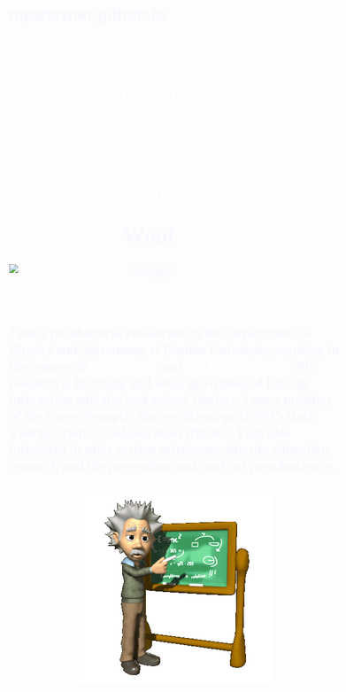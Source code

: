 # mpwiesner.github.io
<html>
<head>
<title>Matt Wiesner</title>
<link rel="shortcut icon" href="galaxy3.ico">

<BODY background="Galaxies.png" text="F8F8FF" link="00CCFF" vlink="800080" alink="FF0000" >
<center>

<html>
<head>
<style>
ul {
    float: left;
    width: 100%;
    font-size:120%;
    padding: 0;
    margin: 0;
    list-style-type: none;
}

a.one {
    float: center;
    width: 6em;
    text-decoration: none;
    color: white;
    background-color: gray;
    padding: 0.2em 0.6em;
    border-right: 1px solid white;
    border-right-style: inset;
}

a.two {
    float: center;
    text-decoration: underline;
    color: #FFFFCC;
}


h1{
font-size: 250%;
}

h2{background-color:black;
   font-size: 100%;
   width: 61em;
   height: 52em;
   border-right: 1px solid gray;
   border-left: 1px solid gray;
   border-right-style: inset;
  
}

h3{
font-size:120%;
width: 35em;
}


a.one:hover {
    color: black;
    background-color: white;
}

a.two:hover {
    color: red;
}


li {
    display: inline;
}
</style>
</head>

<h2>

<br>
<div style="margin:0 auto; text-align:center;">
<ul>
<li><a class="one" href="http://www.ben.edu">About</a></li>
<li><a class="one" href="https://mpwiesner.github.io/~mwiesner/code.html">Code</a></li>
<li><a class="one" href="https://mpwiesner.github.io/~mwiesner/contact.html">Contact</a></li>
<li><a class="one" href="Online_CV.pdf" target="_blank">CV</a></li>
<li><a class="one" href="http://nicadd.niu.edu/~mwiesner" target="_blank">NIU Website</a></li>
<li><a class="one" href="http://web.ics.purdue.edu/~mwiesner/outreach.html">Outreach</a></li>
<li><a class="one" href="http://web.ics.purdue.edu/~mwiesner/publications.html">Publications</a></li>
<li><a class="one" href="http://web.ics.purdue.edu/~mwiesner/research.html">Research</a></li>
<li><a class="one" href="http://web.ics.purdue.edu/~mwiesner/smap.html">SMAP</a></li>
<li><a class="one" href="http://web.ics.purdue.edu/~mwiesner/teaching.html">Teaching</a></li>
</ul>
</div> 
</p>

<br>


<center><h1><FONT FACE="bookman"> Woof </h1></font></center>


<img src="Matt_lensing_small.JPG" style="display:block; margin-left:auto; margin-right:auto;" ALT=image/>
<br><br>
<div style="margin:0 auto; text-align:left; width:600px;"> 

<div style="margin:0 auto; text-align:left; width:600px;"> 


<style>
a {
    float: center;
    text-decoration: none;
    color: white;
}
</style>
<h3><FONT FACE="bookman"> 
I am a postdoctoral researcher in the Department of Physics and Astronomy at Purdue University, working in the groups of <a class="two" href="http://www.physics.purdue.edu/~cui/"> Dr. Wei Cui </a> and <a class="two" href="http://basov.physics.purdue.edu/index.html"> Dr. John Peterson</a>.  My research is in strong and weak gravitational lensing, interacting galaxies and galaxy clusters.  I am a member of the Large Synoptic Survey Telescope (LSST) Dark Energy Science Collaboration (DESC).  I am also interested in solar system astronomy, physics education research and the prevention and study of pseudoscience.  
<br><br>
<img src="Einstein2.gif" style="display:block; margin-left:auto; margin-right:auto;" ALT=image/>
</h3>
</font>
</div>

</h2>
</body>

